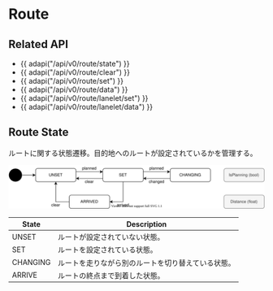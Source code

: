 # Route

## Related API

- {{ adapi("/api/v0/route/state") }}
- {{ adapi("/api/v0/route/clear") }}
- {{ adapi("/api/v0/route/set") }}
- {{ adapi("/api/v0/route/data") }}
- {{ adapi("/api/v0/route/lanelet/set") }}
- {{ adapi("/api/v0/route/lanelet/data") }}

## Route State

ルートに関する状態遷移。目的地へのルートが設定されているかを管理する。

![route-state](./route-state.drawio.svg)

| State    | Description                                        |
| -------- | -------------------------------------------------- |
| UNSET    | ルートが設定されていない状態。                     |
| SET      | ルートを設定されている状態。                       |
| CHANGING | ルートを走りながら別のルートを切り替えている状態。 |
| ARRIVE   | ルートの終点まで到着した状態。                     |
